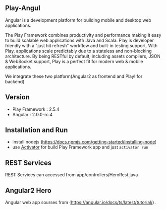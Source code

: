 ## Play-Angul
Angular is a development platform for building mobile and desktop web applications.

The Play Framework combines productivity and performance making it easy to build scalable web applications with Java and Scala. Play is developer friendly with a "just hit refresh" workflow and built-in testing support. With Play, applications scale predictably due to a stateless and non-blocking architecture. By being RESTful by default, including assets compilers, JSON & WebSocket support, Play is a perfect fit for modern web & mobile applications.

We integrate these two platform(Angular2 as frontend and Play! for backend)

## Version
* Play Framework : 2.5.4
* Angular : 2.0.0-rc.4

## Installation and Run
* install nodejs (https://docs.npmjs.com/getting-started/installing-node)
* use [Activator](https://www.lightbend.com/activator/download) for build Play Framework app and just `activator run`

## REST Services
REST Services can accessed from app/controllers/HeroRest.java

## Angular2 Hero
Angular web app sourses from (https://angular.io/docs/ts/latest/tutorial/) .
